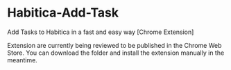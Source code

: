 # Habitica-Add-Task
 Add Tasks to Habitica in a fast and easy way [Chrome Extension]


Extension are currently being reviewed to be published in the Chrome Web Store. You can download the folder and install the extension manually in the meantime.
